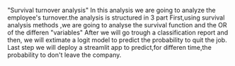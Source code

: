 "Survival turnover analysis" 
In this analysis we are going to analyze the employee's turnover.the analysis is structured in 3 part
First,using survival analysis methods ,we are going to analyse the survival function and the OR of the differen "variables"
After we will go trough a classification report and then, we will extimate a logit model to predict the probability to quit the job.
Last step we will deploy a streamlit app to predict,for differen time,the probability to don't leave the company.
